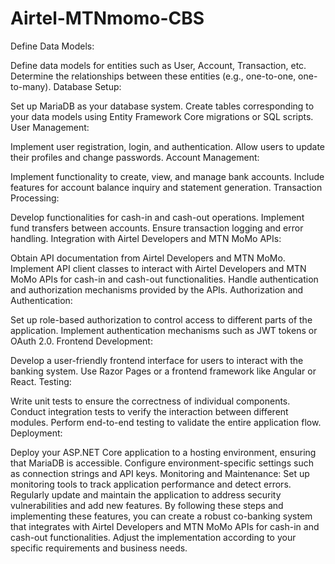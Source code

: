 # Airtel-MTNmomo-CBS

Define Data Models:

Define data models for entities such as User, Account, Transaction, etc.
Determine the relationships between these entities (e.g., one-to-one, one-to-many).
Database Setup:

Set up MariaDB as your database system.
Create tables corresponding to your data models using Entity Framework Core migrations or SQL scripts.
User Management:

Implement user registration, login, and authentication.
Allow users to update their profiles and change passwords.
Account Management:

Implement functionality to create, view, and manage bank accounts.
Include features for account balance inquiry and statement generation.
Transaction Processing:

Develop functionalities for cash-in and cash-out operations.
Implement fund transfers between accounts.
Ensure transaction logging and error handling.
Integration with Airtel Developers and MTN MoMo APIs:

Obtain API documentation from Airtel Developers and MTN MoMo.
Implement API client classes to interact with Airtel Developers and MTN MoMo APIs for cash-in and cash-out functionalities.
Handle authentication and authorization mechanisms provided by the APIs.
Authorization and Authentication:

Set up role-based authorization to control access to different parts of the application.
Implement authentication mechanisms such as JWT tokens or OAuth 2.0.
Frontend Development:

Develop a user-friendly frontend interface for users to interact with the banking system.
Use Razor Pages or a frontend framework like Angular or React.
Testing:

Write unit tests to ensure the correctness of individual components.
Conduct integration tests to verify the interaction between different modules.
Perform end-to-end testing to validate the entire application flow.
Deployment:

Deploy your ASP.NET Core application to a hosting environment, ensuring that MariaDB is accessible.
Configure environment-specific settings such as connection strings and API keys.
Monitoring and Maintenance:
Set up monitoring tools to track application performance and detect errors.
Regularly update and maintain the application to address security vulnerabilities and add new features.
By following these steps and implementing these features, you can create a robust co-banking system that integrates with Airtel Developers and MTN MoMo APIs for cash-in and cash-out functionalities. Adjust the implementation according to your specific requirements and business needs.